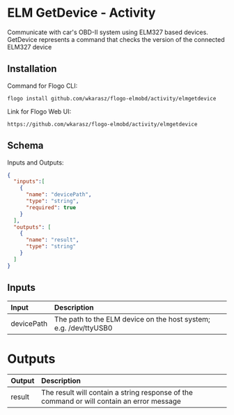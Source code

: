 # 	ELM GetDevice - Activity

Communicate with car's OBD-II system using ELM327 based devices.
GetDevice represents a command that checks the version of the connected ELM327 device

## Installation
Command for Flogo CLI:
```console
flogo install github.com/wkarasz/flogo-elmobd/activity/elmgetdevice
```

Link for Flogo Web UI:
```console
https://github.com/wkarasz/flogo-elmobd/activity/elmgetdevice
```

## Schema
Inputs and Outputs:
```json
{
  "inputs":[
    {
      "name": "devicePath",
      "type": "string",
      "required": true
    }
  ],
  "outputs": [
    {
      "name": "result",
      "type": "string"
    }
  ]
}
```
## Inputs
| Input            | Description    |
|:-----------------|:---------------|
| devicePath       | The path to the ELM device on the host system; e.g. /dev/ttyUSB0 |

# Outputs
| Output           | Description    |
|:-----------------|:---------------|
| result           | The result will contain a string response of the command or will contain an error message |
